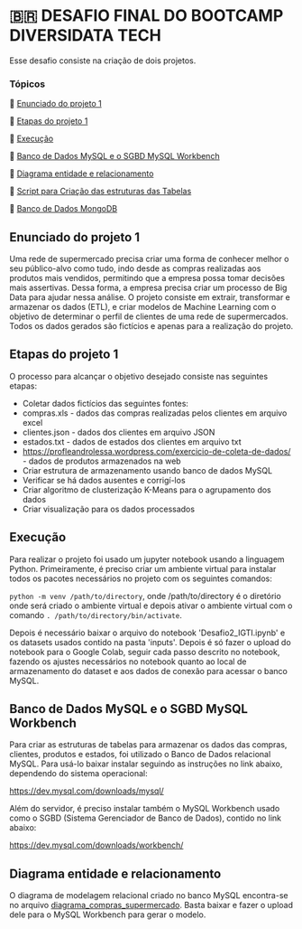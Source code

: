 # 🇧🇷 DESAFIO FINAL DO BOOTCAMP DIVERSIDATA TECH

Esse desafio consiste na criação de dois projetos.

### Tópicos 

:small_blue_diamond: [Enunciado do projeto 1](#enunciado-do-projeto-1)

:small_blue_diamond: [Etapas do projeto 1](#etapas-do-projeto-1)

:small_blue_diamond: [Execução](#execução)

:small_blue_diamond: [Banco de Dados MySQL e o SGBD MySQL Workbench](#banco-de-dados-mysql-e-o-sgbd-mysql-workbench)

:small_blue_diamond: [Diagrama entidade e relacionamento](#diagrama-entidade-e-relacionamento)

:small_blue_diamond: [Script para Criação das estruturas das Tabelas](#script-para-criação-das-estruturas-das-tabelas)

:small_blue_diamond: [Banco de Dados MongoDB](#banco-de-dados-mongodb)



## Enunciado do projeto 1
Uma rede de supermercado precisa criar uma forma de conhecer melhor o seu público-alvo como tudo, indo desde as compras realizadas aos produtos mais vendidos, permitindo que a empresa possa tomar decisões mais assertivas. Dessa forma, a empresa precisa criar um processo de Big Data para ajudar nessa análise. O projeto consiste em extrair, transformar e armazenar os dados (ETL), e criar modelos de Machine Learning com o objetivo de determinar o perfil de clientes de uma rede de supermercados. Todos os dados gerados são fictícios e apenas para a realização do projeto.


## Etapas do projeto 1

O processo para alcançar o objetivo desejado consiste nas seguintes etapas:
* Coletar dados fictícios das seguintes fontes: 
* compras.xls - dados das compras realizadas pelos clientes em arquivo excel
*   clientes.json - dados dos clientes em arquivo JSON
*   estados.txt - dados de estados dos clientes em arquivo txt
*   https://profleandrolessa.wordpress.com/exercicio-de-coleta-de-dados/ - dados de produtos armazenados na web
* Criar estrutura de armazenamento usando banco de dados MySQL
* Verificar se há dados ausentes e corrigí-los
* Criar algoritmo de clusterização K-Means para o agrupamento dos dados
* Criar visualização para os dados processados


## Execução
Para realizar o projeto foi usado um jupyter notebook usando a linguagem Python. 
Primeiramente, é preciso criar um ambiente virtual para instalar todos os pacotes necessários no projeto com os seguintes comandos:

`python -m venv /path/to/directory`, onde /path/to/directory é o diretório onde será criado o ambiente virtual e depois ativar o ambiente virtual com o comando `. /path/to/directory/bin/activate`.
  
Depois é necessário baixar o arquivo do notebook 'Desafio2_IGTI.ipynb' e os datasets usados contido na pasta 'inputs'. Depois é só fazer o upload do notebook para o Google Colab, seguir cada passo descrito no notebook, fazendo os ajustes necessários no notebook quanto ao local de armazenamento do dataset e aos dados de conexão para acessar o banco MySQL.

## Banco de Dados MySQL e o SGBD MySQL Workbench
Para criar as estruturas de tabelas para armazenar os dados das compras, clientes, produtos e estados, foi utilizado o Banco de Dados relacional MySQL. Para usá-lo baixar instalar seguindo as instruções no link abaixo, dependendo do sistema operacional:
  
https://dev.mysql.com/downloads/mysql/
  
Além do servidor, é preciso instalar também o MySQL Workbench usado como o SGBD (Sistema Gerenciador de Banco de Dados), contido no link abaixo:
  
https://dev.mysql.com/downloads/workbench/

## Diagrama entidade e relacionamento
O diagrama de modelagem relacional criado no banco MySQL encontra-se no arquivo [diagrama_compras_supermercado](https://github.com/Priscaruso/DesafioFinal_XP/blob/main/diagrama_compras_supermercado.mwb). Basta baixar e fazer o upload dele para o MySQL Workbench para gerar o modelo.
